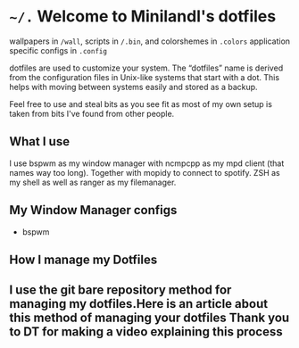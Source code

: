 <h1> <code>~/.</code> Welcome to Minilandl's dotfiles</h1>

<p align="left"> wallpapers in <code>/wall</code>, scripts in <code>/.bin</code>, and colorshemes in <code>.colors</code> application specific configs in <code>.config</code></p>

dotfiles are used to customize your system. The “dotfiles” name is derived from the configuration files in Unix-like systems that start with a dot. This helps with moving between systems easily and stored as a backup.

Feel free to use and steal bits as you see fit as most of my own setup is taken from bits I've found from other people.

<h2> What I use </h2>
<p> I use bspwm as my window manager with ncmpcpp as my mpd client (that names way too long). Together with mopidy to connect to spotify. ZSH as my shell as well as ranger as my filemanager.</p>

<h2> My Window Manager configs</h1>
<ul>
  <li>bspwm</li>
</ul> 

<h2>How I manage my Dotfiles<h2>
  
<p align="left"> I use the git bare repository method for managing my dotfiles.Here is an article about this method of managing your dotfiles Thank you to DT for making a video explaining this process </p>
